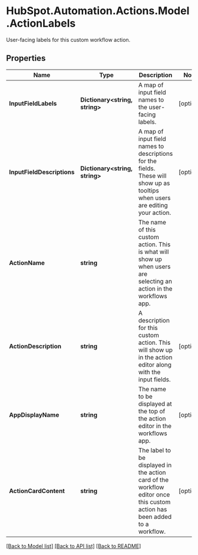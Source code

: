 # HubSpot.Automation.Actions.Model.ActionLabels
User-facing labels for this custom workflow action.

## Properties

Name | Type | Description | Notes
------------ | ------------- | ------------- | -------------
**InputFieldLabels** | **Dictionary&lt;string, string&gt;** | A map of input field names to the user-facing labels. | [optional] 
**InputFieldDescriptions** | **Dictionary&lt;string, string&gt;** | A map of input field names to descriptions for the fields. These will show up as tooltips when users are editing your action. | [optional] 
**ActionName** | **string** | The name of this custom action. This is what will show up when users are selecting an action in the workflows app. | 
**ActionDescription** | **string** | A description for this custom action. This will show up in the action editor along with the input fields. | [optional] 
**AppDisplayName** | **string** | The name to be displayed at the top of the action editor in the workflows app. | [optional] 
**ActionCardContent** | **string** | The label to be displayed in the action card of the workflow editor once this custom action has been added to a workflow. | [optional] 

[[Back to Model list]](../README.md#documentation-for-models) [[Back to API list]](../README.md#documentation-for-api-endpoints) [[Back to README]](../README.md)

